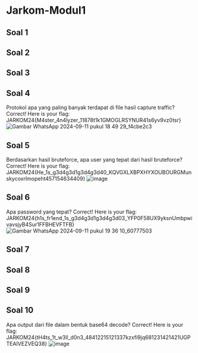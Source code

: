 # Jarkom-Modul1

## Soal 1

## Soal 2

## Soal 3

## Soal 4 
Protokol apa yang paling banyak terdapat di file hasil capture traffic?
Correct! Here is your flag: JARKOM24{M4ster_4n4lyzer_11878t1k1GMOGLRSYNUR41s6yv9vz0tsr}
 ![Gambar WhatsApp 2024-09-11 pukul 18 49 29_f4cbe2c3](https://github.com/user-attachments/assets/73806510-af89-4356-9435-6b0ad8177106)

## Soal 5
Berdasarkan hasil bruteforce, apa user yang tepat dari hasil bruteforce?
Correct! Here is your flag: JARKOM24{He_1s_g3d4g3d1g3d4g3d40_KQVGXLXBPXHYXOUBOURGMunskycoxrlmopeht457154634409}
![image](https://github.com/user-attachments/assets/47537e35-8767-4661-a877-02392d263438)

## Soal 6
Apa password yang tepat?
Correct! Here is your flag: JARKOM24{h1s_fr1end_1s_g3d4g3d1g3d4g3d03_YFP0F58UX9yksnUmbpwivavsjyB4Sur1FFBHEVFTFB}
![Gambar WhatsApp 2024-09-11 pukul 19 36 10_60777503](https://github.com/user-attachments/assets/2cdaa489-5f23-4bc7-b091-76cb3db733ed)

## Soal 7

## Soal 8

## Soal 9

## Soal 10
Apa output dari file dalam bentuk base64 decode?
Correct! Here is your flag: JARKOM24{tH4ts_1t_w3ll_d0n3_48412215121337kzxfi9jq681231421421UGPTEAIVEZVEQ38}
![image](https://github.com/user-attachments/assets/a65068d2-bab5-4379-a5b7-2fa5978d0922)




   

